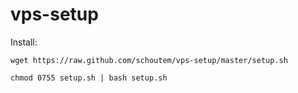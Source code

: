 # vps-setup

Install:
```
wget https://raw.github.com/schoutem/vps-setup/master/setup.sh
```

```
chmod 0755 setup.sh | bash setup.sh
```

